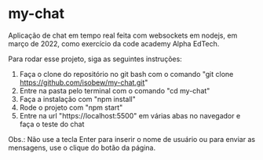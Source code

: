 # my-chat
Aplicação de chat em tempo real feita com websockets em nodejs, em março de 2022, como exercício da code academy Alpha EdTech.

Para rodar esse projeto, siga as seguintes instruções:

1. Faça o clone do repositório no git bash com o comando "git clone https://github.com/isobew/my-chat.git"
2. Entre na pasta pelo terminal com o comando "cd my-chat"
3. Faça a instalação com "npm install"
4. Rode o projeto com "npm start"
5. Entre na url "https://localhost:5500" em várias abas no navegador e faça o teste do chat

Obs.: Não use a tecla Enter para inserir o nome de usuário ou para enviar as mensagens, use o clique do botão da página.
